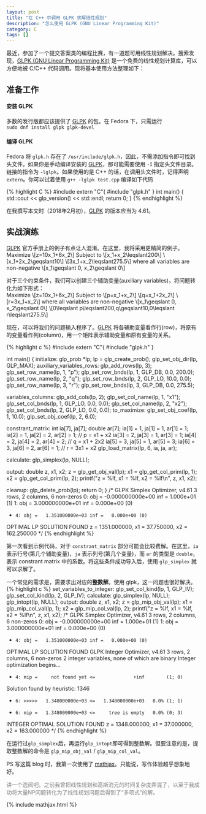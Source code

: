 ```yaml
---
layout: post
title: "在 C++ 中调用 GLPK 求解线性规划"
description: "怎么使用 GLPK (GNU Linear Programming Kit)"
category: C 
tags: []
---
```


最近，参加了一个提交答案类的编程比赛，有一道题可用线性规划解决。搜索发现，[GLPK (GNU Linear Programming Kit)][GLPK] 是一个免费的线性规划计算库，可以方便地被 C/C++ 代码调用。现将基本使用方法整理如下：  

## 准备工作  
#### 安装 GLPK
多数的发行版都应该提供了 [GLPK][] 的包。在 Fedora 下，只需运行  
`sudo dnf install glpk glpk-devel`  
#### 编译 GLPK
Fedora 将 `glpk.h` 存在了 `/usr/include/glpk.h`，因此，不需添加指令即可找到头文件。如果你是手动编译安装的 [GLPK][]，那可能需要使用 `-I` 指定头文件目录。链接的指令为 `-lglpk`。如果使用的是 C++ 的话，在调用头文件时，记得声明 `extern`。你可以试着使用 `g++ -lglpk test.cpp` 编译如下代码  

{% highlight C %}
#include <iostream>
extern "C"{
#include "glpk.h"
}
int main()
{
    std::cout << glp_version() << std::endl;
    return 0;
}
{% endhighlight %}

在我撰写本文时（2018年2月初），[GLPK][] 的版本应当为 4.61。

## 实战演练  
[GLPK][] 官方手册上的例子有点让人混淆。在这里，我将采用更精简的例子。  
Maximize
\\[z=10x_1+6x_2\\]
Subject to
\\[x_1+x_2\leqslant200\\]
\\[x_1+2x_2\geqslant10\\]
\\[3x_1+x_2\leqslant275.5\\]
where all variables are non-negative
\\[x_1\geqslant 0, x_2\geqslant 0\\]


对于三个约束条件，我们可以创建三个辅助变量(auxiliary variables)，将问题转化为如下形式：  
Maximize
\\[z=10x_1+6x_2\\]
Subject to
\\[p=x_1+x_2\\]
\\[q=x_1+2x_2\\]
\\[r=3x_1+x_2\\]
where all variables are non-negative
\\[x_1\geqslant 0, x_2\geqslant 0\\]
\\[0\leqslant p\leqslant200,q\geqslant10,0\leqslant r\leqslant275.5\\]


现在，可以将我们的问题输入程序了。[GLPK][] 将各辅助变量看作行(row)，将原有的变量看作列(column)，用一个矩阵表示辅助变量和原有变量的关系。



{% highlight c %}
#include <cstdio>
extern "C"{
#include "glpk.h"
}

int main() {
initialize:
    glp_prob *lp;
    lp = glp_create_prob();
    glp_set_obj_dir(lp, GLP_MAX);
auxiliary_variables_rows:
    glp_add_rows(lp, 3);
    glp_set_row_name(lp, 1, "p");
    glp_set_row_bnds(lp, 1, GLP_DB, 0.0, 200.0);
    glp_set_row_name(lp, 2, "q");
    glp_set_row_bnds(lp, 2, GLP_LO, 10.0, 0.0);
    glp_set_row_name(lp, 3, "r");
    glp_set_row_bnds(lp, 3, GLP_DB, 0.0, 275.5);

variables_columns:
    glp_add_cols(lp, 2);
    glp_set_col_name(lp, 1, "x1");
    glp_set_col_bnds(lp, 1, GLP_LO, 0.0, 0.0);
    glp_set_col_name(lp, 2, "x2");
    glp_set_col_bnds(lp, 2, GLP_LO, 0.0, 0.0);
to_maximize:
    glp_set_obj_coef(lp, 1, 10.0);
    glp_set_obj_coef(lp, 2, 6.0);

constrant_matrix:
    int ia[7], ja[7];
    double ar[7];
    ia[1] = 1, ja[1] = 1, ar[1] = 1;
    ia[2] = 1, ja[2] = 2, ar[2] = 1; // p = x1 + x2
    ia[3] = 2, ja[3] = 1, ar[3] = 1;
    ia[4] = 2, ja[4] = 2, ar[4] = 2; // q = x1 + 2x2
    ia[5] = 3, ja[5] = 1, ar[5] = 3;
    ia[6] = 3, ja[6] = 2, ar[6] = 1; // r = 3x1 + x2
    glp_load_matrix(lp, 6, ia, ja, ar);

calculate:
    glp_simplex(lp, NULL);

output:
    double z, x1, x2;
    z = glp_get_obj_val(lp);
    x1 = glp_get_col_prim(lp, 1);
    x2 = glp_get_col_prim(lp, 2);
    printf("z = %lf, x1 = %lf, x2 = %lf\n", z, x1, x2);

cleanup:
    glp_delete_prob(lp);
    return 0;
}
/*
GLPK Simplex Optimizer, v4.61
3 rows, 2 columns, 6 non-zeros
      0: obj =  -0.000000000e+00 inf =   1.000e+01 (1)
      1: obj =   3.000000000e+01 inf =   0.000e+00 (0)
*     4: obj =   1.351000000e+03 inf =   0.000e+00 (0)
OPTIMAL LP SOLUTION FOUND
z = 1351.000000, x1 = 37.750000, x2 = 162.250000
*/
{% endhighlight %}


第一次看到示例代码，对于 `constrant_matrix` 部分可能会比较费解。在这里，`ia` 表示行号(第几个辅助变量)，`ja` 表示列号(第几个变量)，而 `ar` 的类型是 `double`，表示 constrant matrix 中的系数。将这些条件成功导入后，使用 `glp_simplex` 就可以求解了。  

一个常见的需求是，需要求出对应的**整数解**。使用 glpk，这一问题也很好解决。  
{% highlight c %}
set_variables_to_integer:
    glp_set_col_kind(lp, 1, GLP_IV);
    glp_set_col_kind(lp, 2, GLP_IV);
calculate:
    glp_simplex(lp, NULL);
    glp_intopt(lp, NULL);
output:
    double z, x1, x2;
    z = glp_mip_obj_val(lp);
    x1 = glp_mip_col_val(lp, 1);
    x2 = glp_mip_col_val(lp, 2);
    printf("z = %lf, x1 = %lf, x2 = %lf\n", z, x1, x2);
/*
GLPK Simplex Optimizer, v4.61
3 rows, 2 columns, 6 non-zeros
      0: obj =  -0.000000000e+00 inf =   1.000e+01 (1)
      1: obj =   3.000000000e+01 inf =   0.000e+00 (0)
*     4: obj =   1.351000000e+03 inf =   0.000e+00 (0)
OPTIMAL LP SOLUTION FOUND
GLPK Integer Optimizer, v4.61
3 rows, 2 columns, 6 non-zeros
2 integer variables, none of which are binary
Integer optimization begins...
+     4: mip =     not found yet <=              +inf        (1; 0)
Solution found by heuristic: 1346
+     6: >>>>>   1.348000000e+03 <=   1.348000000e+03   0.0% (1; 1)
+     6: mip =   1.348000000e+03 <=     tree is empty   0.0% (0; 3)
INTEGER OPTIMAL SOLUTION FOUND
z = 1348.000000, x1 = 37.000000, x2 = 163.000000
*/
{% endhighlight %}

在运行过`glp_simplex`后，再运行`glp_intopt`即可得到整数解。但要注意的是，提取整数解的命令是 `glp_mip_obj_val` / 
`glp_mip_col_val`。  

PS 写这篇 blog 时，我第一次使用了 [mathjax][]。只能说，写作体验超乎想象地好。   

<p style="color:grey">讲一个逸闻吧。之前我曾把线性规划和高斯消元的时间复杂度弄混了，以至于我成功将大量NP问题转化为了线性规划问题后得到了“多项式”的解。</p>


[GLPK]: https://www.gnu.org/software/glpk
[mathjax]: http://www.gastonsanchez.com/visually-enforced/opinion/2014/02/16/Mathjax-with-jekyll/

{% include mathjax.html %}


